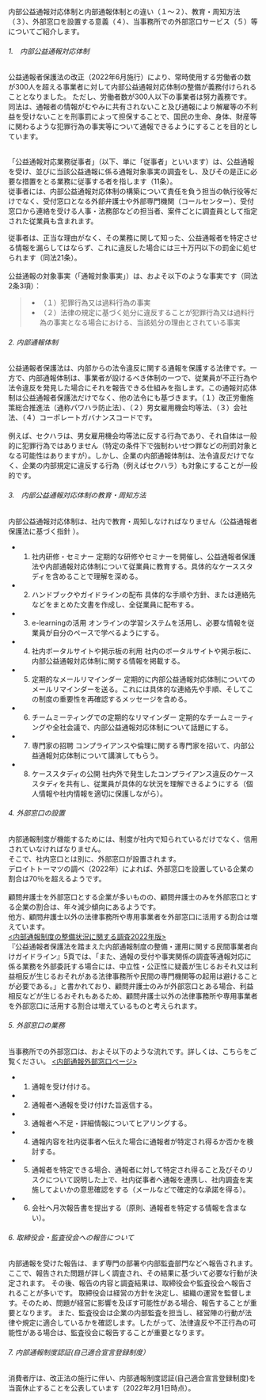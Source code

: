 内部公益通報対応体制と内部通報体制との違い（１〜２）、教育・周知方法（３）、外部窓口を設置する意義（４）、当事務所での外部窓口サービス（５）等についてご紹介します。
###### 1.　内部公益通報対応体制<br>
公益通報者保護法の改正（2022年6月施行）により、常時使用する労働者の数が300人を超える事業者に対して内部公益通報対応体制の整備が義務付けられることとなりました。
ただし、労働者数が300人以下の事業者は努力義務です。
<br>
同法は、通報者の情報がむやみに共有されないこと及び通報により解雇等の不利益を受けないことを刑事罰によって担保することで、国民の生命、身体、財産等に関わるような犯罪行為の事実等について通報できるようにすることを目的としています。<br>

<br>
「公益通報対応業務従事者」（以下、単に「従事者」といいます）は、公益通報を受け、並びに当該公益通報に係る通報対象事実の調査をし、及びその是正に必要な措置をとる業務に従事する者を指します（11条）。
<br>
従事者には、内部公益通報対応体制の構築について責任を負う担当の執行役等だけでなく、受付窓口となる外部弁護士や外部専門機関（コールセンター）、受付窓口から連絡を受ける人事・法務部などの担当者、案件ごとに調査員として指定された従業員も含まれます。
<br>

従事者は、正当な理由がなく、その業務に関して知った、公益通報者を特定させる情報を漏らしてはならず、これに違反した場合には三十万円以下の罰金に処せられます（同法21条）。
<br>
<br>
公益通報の対象事実（「通報対象事実」）は、およそ以下のような事実です（同法2条3項）：<br>
 >- （１）犯罪行為又は過料行為の事実
 >- （２）法律の規定に基づく処分に違反することが犯罪行為又は過料行為の事実となる場合における、当該処分の理由とされている事実

###### 2. 内部通報体制<br>

公益通報者保護法は、内部からの法令違反に関する通報を保護する法律です。一方で、内部通報体制は、事業者が設けるべき体制の一つで、従業員が不正行為や法令違反を発見した場合にそれを報告できる仕組みを指します。この通報対応体制は公益通報者保護法だけでなく、他の法令にも基づきます。（１）改正労働施策総合推進法（通称パワハラ防止法）、（２）男女雇用機会均等法、（３）会社法、（４）コーポレートガバナンスコードです。
<br>
<br>
例えば、セクハラは、男女雇用機会均等法に反する行為であり、それ自体は一般的に犯罪行為ではありません（特定の条件下で強制わいせつ罪などの刑罰対象となる可能性はありますが）。しかし、企業の内部通報体制は、法令違反だけでなく、企業の内部規定に違反する行為（例えばセクハラ）も対象にすることが一般的です。

###### 3.　内部公益通報対応体制の教育・周知方法<br>
内部公益通報対応体制は、社内で教育・周知しなければなりません（公益通報者保護法に基づく指針 ）。

- 1. 社内研修・セミナー
定期的な研修やセミナーを開催し、公益通報者保護法や内部通報対応体制について従業員に教育する。具体的なケーススタディを含めることで理解を深める。
- 2. ハンドブックやガイドラインの配布
具体的な手順や方針、または連絡先などをまとめた文書を作成し、全従業員に配布する。
- 3. e-learningの活用
オンラインの学習システムを活用し、必要な情報を従業員が自分のペースで学べるようにする。
- 4. 社内ポータルサイトや掲示板の利用
社内のポータルサイトや掲示板に、内部公益通報対応体制に関する情報を掲載する。
- 5. 定期的なメールリマインダー
定期的に内部公益通報対応体制についてのメールリマインダーを送る。これには具体的な連絡先や手順、そしてこの制度の重要性を再確認するメッセージを含める。
- 6. チームミーティングでの定期的なリマインダー
定期的なチームミーティングや全社会議で、内部公益通報対応体制について話題にする。
- 7. 専門家の招聘
コンプライアンスや倫理に関する専門家を招いて、内部公益通報対応体制について講演してもらう。
- 8. ケーススタディの公開
社内外で発生したコンプライアンス違反のケーススタディを共有し、従業員が具体的な状況を理解できるようにする（個人情報や社内情報を適切に保護しながら）。

###### 4. 外部窓口の設置<br>
内部通報制度が機能するためには、制度が社内で知られているだけでなく、信用されていなければなりません。<br>
そこで、社内窓口とは別に、外部窓口が設置されます。<br>
デロイトトーマツの調べ（2022年）によれば、外部窓口を設置している企業の割合は70％を超えるようです。<br>
<br>
顧問弁護士を外部窓口とする企業が多いものの、顧問弁護士のみを外部窓口とする企業の割合は、年々減少傾向にあるようです。<br>
他方、顧問弁護士以外の法律事務所や専用事業者を外部窓口に活用する割合は増えています。<br>
 <a href= "https://www2.deloitte.com/jp/ja/pages/risk/articles/cm/survey-report-whistleblowing-system-2022.html"><span style="text-decoration: underline"><内部通報制度の整備状況に関する調査2022年版></span></a>
<br>
『公益通報者保護法を踏まえた内部通報制度の整備・運用に関する民間事業者向けガイドライン』5頁では、「また、通報の受付や事実関係の調査等通報対応に係る業務を外部委託する場合には、中立性・公正性に疑義が生じるおそれ又は利益相反が生じるおそれがある法律事務所や民間の専門機関等の起用は避けることが必要である。」と書かれており、顧問弁護士のみが外部窓口とある場合、利益相反などが生じるおそれもあるため、顧問弁護士以外の法律事務所や専用事業者を外部窓口に活用する割合は増えているものと考えられます。

###### 5. 外部窓口の業務
当事務所での外部窓口は、およそ以下のような流れです。詳しくは、こちらをご覧ください。 <a href= "https://www.s-law.tokyo/whistleblowing-contact"><span style="text-decoration: underline"><内部通報外部窓口ページ></span></a>

- 1. 通報を受け付ける。
- 2. 通報者へ通報を受け付けた旨返信する。
- 3. 通報者へ不足・詳細情報についてヒアリングする。
- 4. 通報内容を社内従事者へ伝えた場合に通報者が特定され得るか否かを検討する。
- 5. 通報者を特定できる場合、通報者に対して特定され得ること及びそのリスクについて説明した上で、社内従事者へ通報を連携し、社内調査を実施してよいかの意思確認をする（メールなどで確定的な承諾を得る）。
- 6. 会社へ月次報告書を提出する（原則、通報者を特定する情報を含まない）。



###### 6. 取締役会・監査役会への報告について

内部通報を受けた報告は、まず専門の部署や内部監査部門などへ報告されます。ここで、報告された問題が詳しく調査され、その結果に基づいて必要な行動が決定されます。
その後、報告の内容と調査結果は、取締役会や監査役会へ報告されることが多いです。
取締役会は経営の方針を決定し、組織の運営を監督します。そのため、問題が経営に影響を及ぼす可能性がある場合、報告することが重要となります。
また、監査役会は企業の内部監査を担当し、経営陣の行動が法律や規定に適合しているかを確認します。したがって、法律違反や不正行為の可能性がある場合は、監査役会に報告することが重要となります。

###### 7. 内部通報制度認証(自己適合宣言登録制度）

消費者庁は、改正法の施行に伴い、内部通報制度認証(自己適合宣言登録制度)を当面休止することを公表しています（2022年2月1日時点）。



